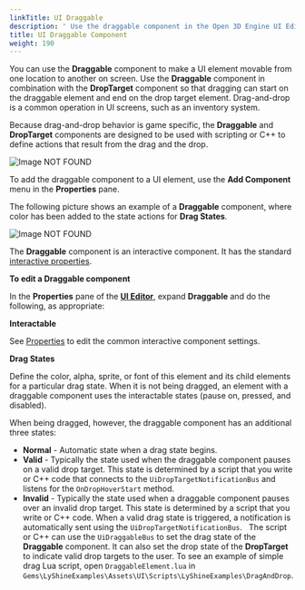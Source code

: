 ```yaml
---
linkTitle: UI Draggable
description: ' Use the draggable component in the Open 3D Engine UI Editor to make UI elements movable. '
title: UI Draggable Component
weight: 190
---
```


You can use the **Draggable** component to make a UI element movable from one location to another on screen. Use the **Draggable** component in combination with the **DropTarget** component so that dragging can start on the draggable element and end on the drop target element. Drag-and-drop is a common operation in UI screens, such as an inventory system.

Because drag-and-drop behavior is game specific, the **Draggable** and **DropTarget** components are designed to be used with scripting or C++ to define actions that result from the drag and the drop.

![Image NOT FOUND](/images/user-guide/interactivity/user-interface/components/interactive/ui-editor-components-draggable.gif)

To add the draggable component to a UI element, use the **Add Component** menu in the **Properties** pane.

The following picture shows an example of a **Draggable** component, where color has been added to the state actions for **Drag States**.

![Image NOT FOUND](/images/user-guide/interactivity/user-interface/components/interactive/ui-editor-components-drag-drop-draggable.png)

The **Draggable** component is an interactive component. It has the standard [interactive properties](properties).

**To edit a Draggable component**

In the **Properties** pane of the [**UI Editor**](/docs/user-guide/interactivity/user-interface/editor), expand **Draggable** and do the following, as appropriate:

**Interactable**

See [Properties](properties) to edit the common interactive component settings.

**Drag States**

Define the color, alpha, sprite, or font of this element and its child elements for a particular drag state.
When it is not being dragged, an element with a draggable component uses the interactable states (pause on, pressed, and disabled).

When being dragged, however, the draggable component has an additional three states:

+ **Normal** - Automatic state when a drag state begins.
   
+ **Valid** - Typically the state used when the draggable component pauses on a valid drop target. This state is determined by a script that you write or C++ code that connects to the `UiDropTargetNotificationBus` and listens for the `OnDropHoverStart` method.
   
+ **Invalid** - Typically the state used when a draggable component pauses over an invalid drop target. This state is determined by a script that you write or C++ code. When a valid drag state is triggered, a notification is automatically sent using the `UiDropTargetNotificationBus`.
   
The script or C++ can use the `UiDraggableBus` to set the drag state of the **Draggable** component. It can also set the drop state of the **DropTarget** to indicate valid drop targets to the user.
To see an example of simple drag Lua script, open `DraggableElement.lua` in `Gems\LyShineExamples\Assets\UI\Scripts\LyShineExamples\DragAndDrop`.
